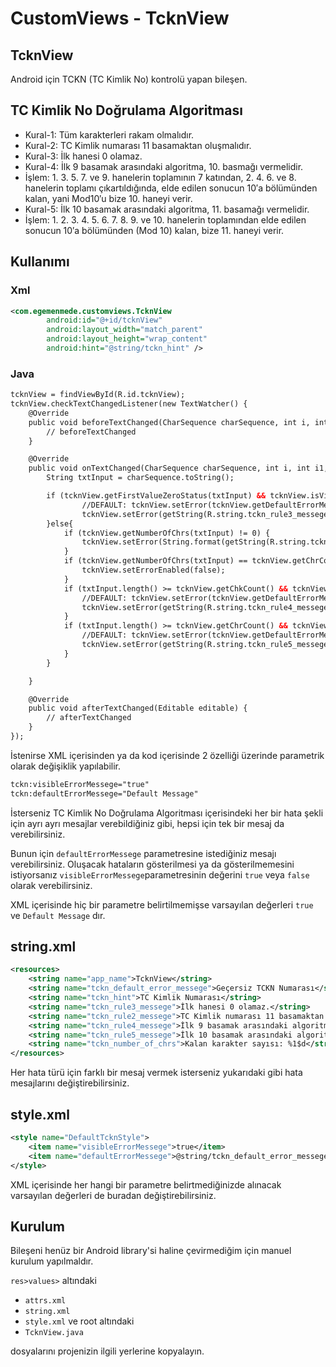 # CustomViews - TcknView

## TcknView
Android için TCKN (TC Kimlik No) kontrolü yapan bileşen.

## TC Kimlik No Doğrulama Algoritması

- Kural-1: Tüm karakterleri rakam olmalıdır.
- Kural-2: TC Kimlik numarası 11 basamaktan oluşmalıdır.
- Kural-3: İlk hanesi 0 olamaz.
- Kural-4: İlk 9 basamak arasındaki algoritma, 10. basmağı vermelidir.
- İşlem: 1. 3. 5. 7. ve 9. hanelerin toplamının 7 katından, 2. 4. 6. ve 8. hanelerin toplamı çıkartıldığında, elde edilen sonucun 10′a bölümünden kalan, yani Mod10′u bize 10. haneyi verir.
- Kural-5: İlk 10 basamak arasındaki algoritma, 11. basamağı vermelidir.
- İşlem: 1. 2. 3. 4. 5. 6. 7. 8. 9. ve 10. hanelerin toplamından elde edilen sonucun 10′a bölümünden (Mod 10) kalan, bize 11. haneyi verir.

## Kullanımı

### Xml
```xml
<com.egemenmede.customviews.TcknView
        android:id="@+id/tcknView"
        android:layout_width="match_parent"
        android:layout_height="wrap_content"
        android:hint="@string/tckn_hint" />
```

### Java
```xml
tcknView = findViewById(R.id.tcknView);
tcknView.checkTextChangedListener(new TextWatcher() {
    @Override
    public void beforeTextChanged(CharSequence charSequence, int i, int i1, int i2) {
        // beforeTextChanged
    }

    @Override
    public void onTextChanged(CharSequence charSequence, int i, int i1, int i2) {
        String txtInput = charSequence.toString();

        if (tcknView.getFirstValueZeroStatus(txtInput) && tcknView.isVisibleErrorMessege()){
                //DEFAULT: tcknView.setError(tcknView.getDefaultErrorMessege());
                tcknView.setError(getString(R.string.tckn_rule3_messege));
        }else{
            if (tcknView.getNumberOfChrs(txtInput) != 0) {
                tcknView.setError(String.format(getString(R.string.tckn_number_of_chrs), tcknView.getNumberOfChrs(txtInput)));
            }
            if (tcknView.getNumberOfChrs(txtInput) == tcknView.getChrCount() || tcknView.getNumberOfChrs(txtInput) == 0) {
                tcknView.setErrorEnabled(false);
            }
            if (txtInput.length() >= tcknView.getChkCount() && tcknView.getRuleFourStatus(txtInput).equals(false) && tcknView.isVisibleErrorMessege()){
                //DEFAULT: tcknView.setError(tcknView.getDefaultErrorMessege());
                tcknView.setError(getString(R.string.tckn_rule4_messege));
            }
            if (txtInput.length() >= tcknView.getChrCount() && tcknView.getRuleFiveStatus(txtInput).equals(false) && tcknView.isVisibleErrorMessege()){
                //DEFAULT: tcknView.setError(tcknView.getDefaultErrorMessege());
                tcknView.setError(getString(R.string.tckn_rule5_messege));
            }
        }

    }

    @Override
    public void afterTextChanged(Editable editable) {
        // afterTextChanged
    }
});
```

İstenirse XML içerisinden ya da kod içerisinde 2 özelliği üzerinde parametrik olarak değişiklik yapılabilir.

```xml
tckn:visibleErrorMessege="true"
tckn:defaultErrorMessege="Default Message"
```

İsterseniz TC Kimlik No Doğrulama Algoritması içerisindeki her bir hata şekli için ayrı ayrı mesajlar verebildiğiniz gibi, hepsi için tek bir mesaj da verebilirsiniz.

Bunun için `defaultErrorMessege` parametresine istediğiniz mesajı verebilirsiniz. Oluşacak hataların gösterilmesi ya da gösterilmemesini istiyorsanız `visibleErrorMessege`parametresinin değerini `true` veya `false` olarak verebilirsiniz.

XML içerisinde hiç bir parametre belirtilmemişse varsayılan değerleri `true` ve `Default Message` dır.

## string.xml
```xml
<resources>
    <string name="app_name">TcknView</string>
    <string name="tckn_default_error_messege">Geçersiz TCKN Numarası</string>
    <string name="tckn_hint">TC Kimlik Numarası</string>
    <string name="tckn_rule3_messege">İlk hanesi 0 olamaz.</string>
    <string name="tckn_rule2_messege">TC Kimlik numarası 11 basamaktan oluşmalıdır.</string>
    <string name="tckn_rule4_messege">İlk 9 basamak arasındaki algoritma, 10. basamağı vermelidir.</string>
    <string name="tckn_rule5_messege">İlk 10 basamak arasındaki algoritma, 11. basamağı vermelidir.</string>
    <string name="tckn_number_of_chrs">Kalan karakter sayısı: %1$d</string>
</resources>
```

Her hata türü için farklı bir mesaj vermek isterseniz yukarıdaki gibi hata mesajlarını değiştirebilirsiniz.

## style.xml
```xml
<style name="DefaultTcknStyle">
    <item name="visibleErrorMessege">true</item>
    <item name="defaultErrorMessege">@string/tckn_default_error_messege</item>
</style>
```

XML içerisinde her hangi bir parametre belirtmediğinizde alınacak varsayılan değerleri de buradan değiştirebilirsiniz.

## Kurulum
Bileşeni henüz bir Android library'si haline çevirmediğim için manuel kurulum yapılmaldır.

```res>values>``` altındaki
+ ```attrs.xml```
+ ```string.xml```
+ ```style.xml``` ve root altındaki
+ ```TcknView.java```

dosyalarını projenizin ilgili yerlerine kopyalayın.
